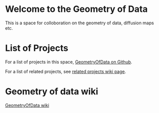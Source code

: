 # Welcome to the Geometry of Data

This is a space for colloboration on the geometry of data, diffusion maps etc. 


# List of Projects

For a list of projects in this space, [GeometryOfData on Github](https://github.com/GeometryOfData/).

For a list of related projects, see [related projects wiki page](https://github.com/GeometryOfData/docs/wiki/Related-projects).

# Geometry of data wiki

[GeometryOfData wiki](https://github.com/GeometryOfData/docs/wiki)

